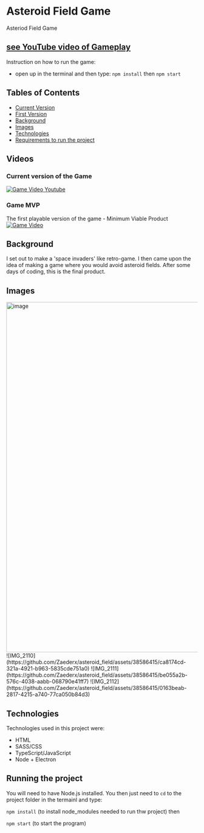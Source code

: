 # Asteroid Field Game
 Asteriod Field Game
 
 ## [see YouTube video of Gameplay](https://www.youtube.com/watch?v=jfbsr38BSRU)
 
 Instruction on how to run the game:
 - open up in the terminal and then type:
 `npm install` then
 `npm start`
 
 ## Tables of Contents
* [Current Version](#current-version-of-the-game)
* [First Version](#game-mvp)
* [Background](#background)
* [Images](#images)
* [Technologies](#technologies)
* [Requirements to run the project](#running-the-project)


## Videos

### Current version of the Game
[![Game Video Youtube](https://user-images.githubusercontent.com/38586415/125120160-ff4a6700-e0e9-11eb-8bf0-a020a0ab753b.png)](https://www.youtube.com/watch?v=jfbsr38BSRU)


### Game MVP
The first playable version of the game - Minimum Viable Product
[![Game Video](https://user-images.githubusercontent.com/38586415/125111662-13886700-e0de-11eb-8472-1c18c8442b1f.png)](https://youtu.be/gDPPpdPJcXs)



## Background
I set out to make a 'space invaders' like retro-game. I then came upon the idea of making a game where you would avoid asteroid fields. After some days of coding, this is the final product.

## Images
<img width="921" alt="image" src="https://user-images.githubusercontent.com/38586415/124960021-c3dd6900-e013-11eb-8398-fe05f4fe34ac.png">
![IMG_2110](https://github.com/Zaederx/asteroid_field/assets/38586415/ca8174cd-321a-4921-b963-5835cde751a0)
![IMG_2111](https://github.com/Zaederx/asteroid_field/assets/38586415/be055a2b-576c-4038-aabb-068790e41ff7)
![IMG_2112](https://github.com/Zaederx/asteroid_field/assets/38586415/0163beab-2817-4215-a740-77ca050b84d3)

## Technologies
Technologies used in this project were:
- HTML
- SASS/CSS
- TypeScript/JavaScript
- Node + Electron

## Running the project
You will need to have Node.js installed. You then just need to `cd` to the project folder in the termainl and type:

`npm install` (to install node_modules needed to run thw project) then

`npm start` (to start the program)
